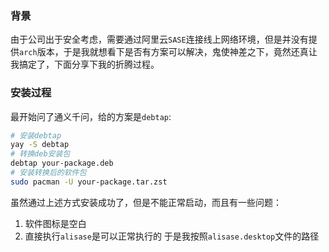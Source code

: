 ### 背景

由于公司出于安全考虑，需要通过阿里云`SASE`连接线上网络环境，但是并没有提供`arch`版本，于是我就想看下是否有方案可以解决，鬼使神差之下，竟然还真让我搞定了，下面分享下我的折腾过程。

### 安装过程

最开始问了通义千问，给的方案是`debtap`:
```sh
# 安装debtap
yay -S debtap
# 转换deb安装包
debtap your-package.deb
# 安装转换后的软件包
sudo pacman -U your-package.tar.zst
```

虽然通过上述方式安装成功了，但是不能正常启动，而且有一些问题：
1. 软件图标是空白
2. 直接执行`alisase`是可以正常执行的
于是我按照`alisase.desktop`文件的路径
